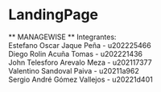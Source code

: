 # LandingPage
** MANAGEWISE **
Integrantes:  
Estefano Oscar Jaque Peña - u202225466  
Diego Rolin Acuña Tomas - u202221436  
John Telesforo Arevalo Meza - u202117377  
Valentino Sandoval Paiva - u20211a962  
Sergio André Gómez Vallejos - u20221d401  
